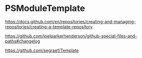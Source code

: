 # PSModuleTemplate

https://docs.github.com/en/repositories/creating-and-managing-repositories/creating-a-template-repository

https://github.com/joelparkerhenderson/github-special-files-and-paths#changelog

https://github.com/segraef/Template
